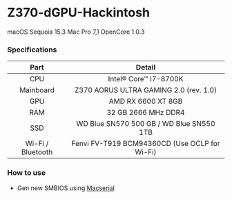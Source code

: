 # Z370-dGPU-Hackintosh
macOS Sequoia 15.3
Mac Pro 7,1
OpenCore 1.0.3

### Specifications
|Part|Detail|
| :------: | :----------------------------------------------------------: |
|CPU|Intel® Core™ I7-8700K|
|Mainboard|Z370 AORUS ULTRA GAMING 2.0 (rev. 1.0)|
|GPU|AMD RX 6600 XT 8GB|
|RAM|32 GB 2666 MHz DDR4|
|SSD|WD Blue SN570 500 GB / WD Blue SN550 1TB|
|Wi-Fi / Bluetooth|Fenvi FV-T919 BCM94360CD (Use OCLP for Wi-Fi)|

### How to use
- Gen new SMBIOS using [Macserial](https://dortania.github.io/OpenCore-Post-Install/universal/iservices.html#using-macserial)
